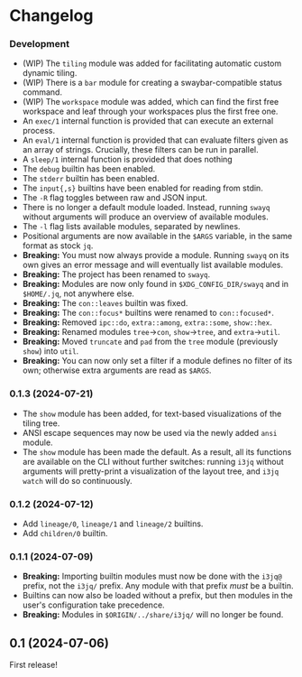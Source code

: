 # Changelog

### Development

-   (WIP) The `tiling` module was added for facilitating automatic 
    custom dynamic tiling.
-   (WIP) There is a `bar` module for creating a swaybar-compatible 
    status command.
-   (WIP) The `workspace` module was added, which can find the first 
    free workspace and leaf through your workspaces plus the first free 
    one.
-   An `exec/1` internal function is provided that can execute an 
    external process.
-   An `eval/1` internal function is provided that can evaluate filters 
    given as an array of strings. Crucially, these filters can be run in 
    parallel.
-   A `sleep/1` internal function is provided that does nothing
-   The `debug` builtin has been enabled.
-   The `stderr` builtin has been enabled.
-   The `input{,s}` builtins have been enabled for reading from stdin.
-   The `-R` flag toggles between raw and JSON input.
-   There is no longer a default module loaded. Instead, running `swayq` 
    without arguments will produce an overview of available modules.
-   The `-l` flag lists available modules, separated by newlines.
-   Positional arguments are now available in the `$ARGS` variable, in 
    the same format as stock `jq`.
-   **Breaking:** You must now always provide a module. Running `swayq` 
    on its own gives an error message and will eventually list available 
    modules.
-   **Breaking:** The project has been renamed to `swayq`.
-   **Breaking:** Modules are now only found in `$XDG_CONFIG_DIR/swayq` 
    and in `$HOME/.jq`, not anywhere else. 
-   **Breaking:** The `con::leaves` builtin was fixed.
-   **Breaking:** The `con::focus*` builtins were renamed to 
    `con::focused*`.
-   **Breaking:** Removed `ipc::do`, `extra::among`, `extra::some`, 
    `show::hex`.
-   **Breaking:** Renamed modules `tree`→`con`, `show`→`tree`, and 
    `extra`→`util`.
-   **Breaking:** Moved `truncate` and `pad` from the `tree` module 
    (previously `show`) into `util`.
-   **Breaking:** You can now only set a filter if a module defines no 
    filter of its own; otherwise extra arguments are read as `$ARGS`.

### 0.1.3 (2024-07-21)

-   The `show` module has been added, for text-based visualizations of 
    the tiling tree.
-   ANSI escape sequences may now be used via the newly added `ansi` 
    module.
-   The `show` module has been made the default. As a result, all its 
    functions are available on the CLI without further switches: running 
    `i3jq` without arguments will pretty-print a visualization of the 
    layout tree, and `i3jq watch` will do so continuously.

### 0.1.2 (2024-07-12)

-   Add `lineage/0`, `lineage/1` and `lineage/2` builtins.
-   Add `children/0` builtin.

### 0.1.1 (2024-07-09)

-   **Breaking:** Importing builtin modules must now be done with the 
    `i3jq@` prefix, not the `i3jq/` prefix. Any module with that prefix 
    *must* be a builtin.
-   Builtins can now also be loaded without a prefix, but then modules 
    in the user's configuration take precedence.
-   **Breaking:** Modules in `$ORIGIN/../share/i3jq/` will no longer be 
    found.

## 0.1 (2024-07-06)

First release!
